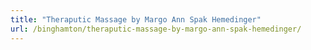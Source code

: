 ```yaml
---
title: "Theraputic Massage by Margo Ann Spak Hemedinger"
url: /binghamton/theraputic-massage-by-margo-ann-spak-hemedinger/
---
```

